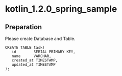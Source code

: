 # kotlin_1.2.0_spring_sample

## Preparation

Please create Database and Table.

```
CREATE TABLE task(
   id        SERIAL PRIMARY KEY,
   name      VARCHAR,
   created_at TIMESTAMP,
   updated_at TIMESTAMP
);
```
